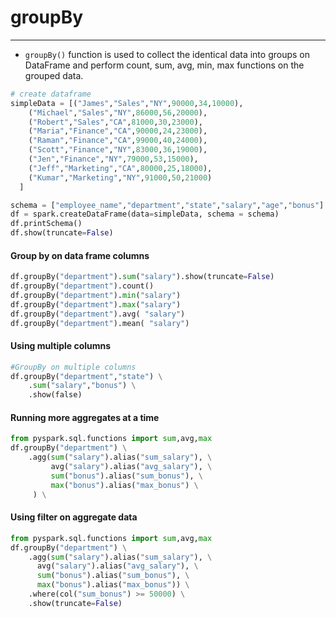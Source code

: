 # groupBy

---
* `groupBy()` function is used to collect the identical data into groups on DataFrame and perform count, sum, avg, min, max functions on the grouped data.
```python
# create dataframe
simpleData = [("James","Sales","NY",90000,34,10000),
    ("Michael","Sales","NY",86000,56,20000),
    ("Robert","Sales","CA",81000,30,23000),
    ("Maria","Finance","CA",90000,24,23000),
    ("Raman","Finance","CA",99000,40,24000),
    ("Scott","Finance","NY",83000,36,19000),
    ("Jen","Finance","NY",79000,53,15000),
    ("Jeff","Marketing","CA",80000,25,18000),
    ("Kumar","Marketing","NY",91000,50,21000)
  ]

schema = ["employee_name","department","state","salary","age","bonus"]
df = spark.createDataFrame(data=simpleData, schema = schema)
df.printSchema()
df.show(truncate=False)
```
#### Group by on data frame columns
```python
df.groupBy("department").sum("salary").show(truncate=False)
df.groupBy("department").count()
df.groupBy("department").min("salary")
df.groupBy("department").max("salary")
df.groupBy("department").avg( "salary")
df.groupBy("department").mean( "salary") 
```
#### Using multiple columns
```python
#GroupBy on multiple columns
df.groupBy("department","state") \
    .sum("salary","bonus") \
    .show(false)
```
#### Running more aggregates at a time
```python
from pyspark.sql.functions import sum,avg,max
df.groupBy("department") \
    .agg(sum("salary").alias("sum_salary"), \
         avg("salary").alias("avg_salary"), \
         sum("bonus").alias("sum_bonus"), \
         max("bonus").alias("max_bonus") \
     ) \
```
#### Using filter on aggregate data
```python
from pyspark.sql.functions import sum,avg,max
df.groupBy("department") \
    .agg(sum("salary").alias("sum_salary"), \
      avg("salary").alias("avg_salary"), \
      sum("bonus").alias("sum_bonus"), \
      max("bonus").alias("max_bonus")) \
    .where(col("sum_bonus") >= 50000) \
    .show(truncate=False)
```